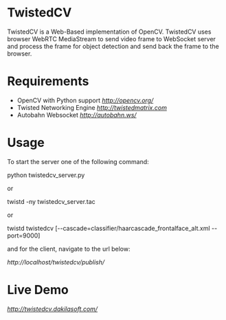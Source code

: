 TwistedCV
=====
TwistedCV is a Web-Based implementation of OpenCV. TwistedCV uses browser WebRTC MediaStream to send video frame to WebSocket server and process the frame for object detection and send back the frame to the browser.

Requirements
=====
* OpenCV with Python support *http://opencv.org/*
* Twisted Networking Engine *http://twistedmatrix.com*
* Autobahn Websocket *http://autobahn.ws/*

Usage
=====
To start the server one of the following command:

python twistedcv_server.py

or

twistd -ny twistedcv_server.tac

or

twistd twistedcv [--cascade=classifier/haarcascade_frontalface_alt.xml --port=9000]

and for the client, navigate to the url below:

*http://localhost/twistedcv/publish/*

Live Demo
=====
*http://twistedcv.dakilasoft.com/*

